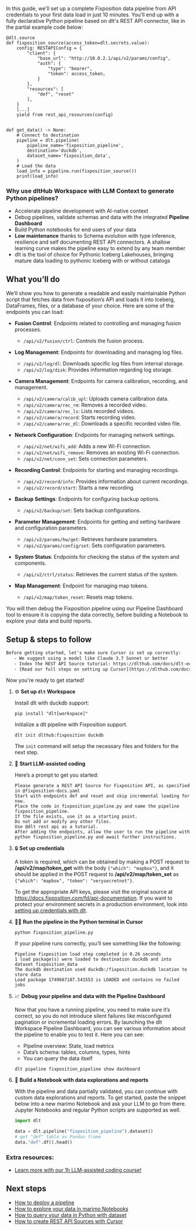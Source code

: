 In this guide, we'll set up a complete Fixposition data pipeline from API credentials to your first data load in just 10 minutes. You'll end up with a fully declarative Python pipeline based on dlt's REST API connector, like in the partial example code below:

```python-outcome
@dlt.source
def fixposition_source(access_token=dlt.secrets.value):
    config: RESTAPIConfig = {
        "client": {
            "base_url": "http://10.0.2.1/api/v2/params/config",
            "auth": {
                "type": "bearer",
                "token": access_token,
            }
        },
        "resources": [
            "def", "reset"
        ],
    }
    [...]
    yield from rest_api_resources(config)


def get_data() -> None:
    # Connect to destination
    pipeline = dlt.pipeline(
        pipeline_name='fixposition_pipeline',
        destination='duckdb',
        dataset_name='fixposition_data', 
    )
    # Load the data
    load_info = pipeline.run(fixposition_source())
    print(load_info) 
```

### Why use dltHub Workspace with LLM Context to generate Python pipelines?

- Accelerate pipeline development with AI-native context
- Debug pipelines, validate schemas and data with the integrated **Pipeline Dashboard**
- Build Python notebooks for end users of your data
- **Low maintenance** thanks to Schema evolution with type inference, resilience and self documenting REST API connectors. A shallow learning curve makes the pipeline easy to extend by any team member
- dlt is the tool of choice for Pythonic Iceberg Lakehouses, bringing mature data loading to pythonic Iceberg with or without catalogs

## What you’ll do

We’ll show you how to generate a readable and easily maintainable Python script that fetches data from fixposition’s API and loads it into Iceberg, DataFrames, files, or a database of your choice. Here are some of the endpoints you can load:

- **Fusion Control**: Endpoints related to controlling and managing fusion processes.
  - `/api/v2/fusion/ctrl`: Controls the fusion process.

- **Log Management**: Endpoints for downloading and managing log files.
  - `/api/v2/log/dl`: Downloads specific log files from internal storage.
  - `/api/v2/log/disk`: Provides information regarding log storage.

- **Camera Management**: Endpoints for camera calibration, recording, and management.
  - `/api/v2/camera/calib_upl`: Uploads camera calibration data.
  - `/api/v2/camera/rec_rm`: Removes a recorded video.
  - `/api/v2/camera/rec_ls`: Lists recorded videos.
  - `/api/v2/camera/record`: Starts recording video.
  - `/api/v2/camera/rec_dl`: Downloads a specific recorded video file.

- **Network Configuration**: Endpoints for managing network settings.
  - `/api/v2/net/wifi_add`: Adds a new Wi-Fi connection.
  - `/api/v2/net/wifi_remove`: Removes an existing Wi-Fi connection.
  - `/api/v2/net/conn_set`: Sets connection parameters.

- **Recording Control**: Endpoints for starting and managing recordings.
  - `/api/v2/record/info`: Provides information about current recordings.
  - `/api/v2/record/start`: Starts a new recording.

- **Backup Settings**: Endpoints for configuring backup options.
  - `/api/v2/backup/set`: Sets backup configurations.

- **Parameter Management**: Endpoints for getting and setting hardware and configuration parameters.
  - `/api/v2/params/hw/get`: Retrieves hardware parameters.
  - `/api/v2/params/config/set`: Sets configuration parameters.

- **System Status**: Endpoints for checking the status of the system and components.
  - `/api/v2/ctrl/status`: Retrieves the current status of the system.

- **Map Management**: Endpoint for managing map tokens.
  - `/api/v2/map/token_reset`: Resets map tokens.

You will then debug the Fixposition pipeline using our Pipeline Dashboard tool to ensure it is copying the data correctly, before building a Notebook to explore your data and build reports.

## Setup & steps to follow

```default
Before getting started, let's make sure Cursor is set up correctly:
   - We suggest using a model like Claude 3.7 Sonnet or better
   - Index the REST API Source tutorial: https://dlthub.com/docs/dlt-ecosystem/verified-sources/rest_api/ and add it to context as **@dlt rest api**
   - [Read our full steps on setting up Cursor](https://dlthub.com/docs/dlt-ecosystem/llm-tooling/cursor-restapi#23-configuring-cursor-with-documentation)
```

Now you're ready to get started!

1. ⚙️ **Set up `dlt` Workspace**
    
    Install dlt with duckdb support:
    ```shell
    pip install "dlt[workspace]"
    ```

    Initialize a dlt pipeline with Fixposition support.
    ```shell
    dlt init dlthub:fixposition duckdb
    ```

    The `init` command will setup the necessary files and folders for the next step.
    
2. 🤠 **Start LLM-assisted coding**
    
    Here’s a prompt to get you started:
    
    ```prompt
    Please generate a REST API Source for Fixposition API, as specified in @fixposition-docs.yaml 
    Start with endpoints def and reset and skip incremental loading for now. 
    Place the code in fixposition_pipeline.py and name the pipeline fixposition_pipeline. 
    If the file exists, use it as a starting point. 
    Do not add or modify any other files. 
    Use @dlt rest api as a tutorial. 
    After adding the endpoints, allow the user to run the pipeline with python fixposition_pipeline.py and await further instructions.
    ```

    
3. 🔒 **Set up credentials** 
    
    A token is required, which can be obtained by making a POST request to **/api/v2/map/token_get** with the body `{"which": "mapbox"}`, and it should be applied in the POST request to **/api/v2/map/token_set** as `{"which": "mapbox", "token": "verysecretnot"}`.
    
    To get the appropriate API keys, please visit the original source at https://docs.fixposition.com/fd/api-documentation.
    If you want to protect your environment secrets in a production environment, look into [setting up credentials with dlt](https://dlthub.com/docs/walkthroughs/add_credentials).
    
4. 🏃‍♀️ **Run the pipeline in the Python terminal in Cursor**
    
    ```shell
    python fixposition_pipeline.py
    ```
    
    If your pipeline runs correctly, you’ll see something like the following:
    
    ```shell
    Pipeline fixposition load step completed in 0.26 seconds
    1 load package(s) were loaded to destination duckdb and into dataset fixposition_data
    The duckdb destination used duckdb:/fixposition.duckdb location to store data
    Load package 1749667187.541553 is LOADED and contains no failed jobs
    ```
    
5. 📈 **Debug your pipeline and data with the Pipeline Dashboard**

    Now that you have a running pipeline, you need to make sure it’s correct, so you do not introduce silent failures like misconfigured pagination or incremental loading errors. By launching the dlt Workspace Pipeline Dashboard, you can see various information about the pipeline to enable you to test it. Here you can see:
    - Pipeline overview: State, load metrics
    - Data’s schema: tables, columns, types, hints
    - You can query the data itself
    
    ```shell
    dlt pipeline fixposition_pipeline show dashboard
    ```
    
6. 🐍 **Build a Notebook with data explorations and reports**

    With the pipeline and data partially validated, you can continue with custom data explorations and reports. To get started, paste the snippet below into a new marimo Notebook and ask your LLM to go from there. Jupyter Notebooks and regular Python scripts are supported as well.

    
    ```python
    import dlt

   data = dlt.pipeline("fixposition_pipeline").dataset()
   # get "def" table as Pandas frame
   data."def".df().head()
    ```

### Extra resources:

- [Learn more with our 1h LLM-assisted coding course!](https://www.youtube.com/watch?v=GGid70rnJuM)

## Next steps

- [How to deploy a pipeline](https://dlthub.com/docs/walkthroughs/deploy-a-pipeline)
- [How to explore your data in marimo Notebooks](https://dlthub.com/docs/general-usage/dataset-access/marimo)
- [How to query your data in Python with dataset](https://dlthub.com/docs/general-usage/dataset-access/dataset)
- [How to create REST API Sources with Cursor](https://dlthub.com/docs/dlt-ecosystem/llm-tooling/cursor-restapi)
